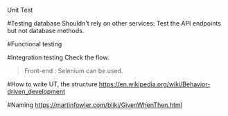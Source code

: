 Unit Test

#Testing database
Shouldn't rely on other services:
Test the API endpoints but not database methods.

#Functional testing

#Integration testing
Check the flow.

> Front-end : Selenium can be used.

#How to write UT, the structure
https://en.wikipedia.org/wiki/Behavior-driven_development

#Naming
https://martinfowler.com/bliki/GivenWhenThen.html
